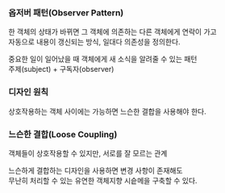 ### 옵저버 패턴(Observer Pattern)

한 객체의 상태가 바뀌면 그 객체에 의존하는 다른 객체에게 연락이 가고  
자동으로 내용이 갱신되는 방식, 일대다 의존성을 정의한다.

중요한 일이 일어났을 때 객체에게 새 소식을 알려줄 수 있는 패턴  
주제(subject) + 구독자(observer)

### 디자인 원칙

상호작용하는 객체 사이에는 가능하면 느슨한 결합을 사용해야 한다.

### 느슨한 결합(Loose Coupling)

객체들이 상호작용할 수 있지만, 서로를 잘 모르는 관계

느슨하게 결합하는 디자인을 사용하면 변경 사항이 존재해도  
무난히 처리할 수 있는 유연한 객체지향 시슽메을 구축할 수 있다.
